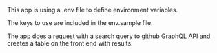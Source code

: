 This app is using a .env file to define environment variables.

The keys to use are included in the env.sample file.

The app does a request with a search query to github GraphQL API and creates a table on the front end with results.

